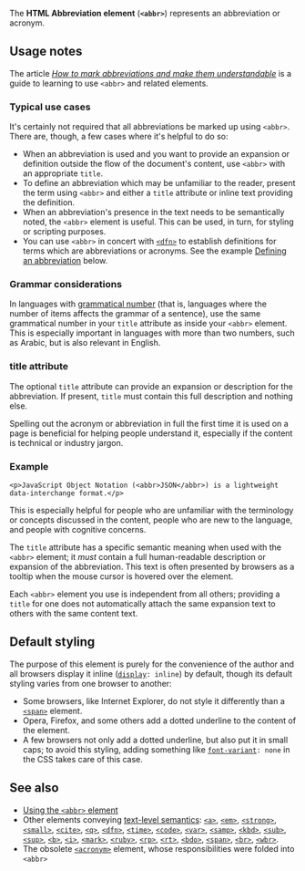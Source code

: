 <!-- <short-description> -->
The **HTML Abbreviation element** (**`<abbr>`**) represents an
abbreviation or acronym.
<!-- </short-description> -->

<!-- <overview> -->
<!-- </overview> -->

<!-- <usage-notes> -->
Usage notes
-----------

The article *[How to mark abbreviations and make them
understandable](/en-US/Learn/HTML/Howto/Mark_abbreviations_and_make_them_understandable)*
is a guide to learning to use `<abbr>` and related elements.

### Typical use cases

It's certainly not required that all abbreviations be marked up using
`<abbr>`. There are, though, a few cases where it's helpful to do so:

-   When an abbreviation is used and you want to provide an expansion or
    definition outside the flow of the document's content, use `<abbr>`
    with an appropriate `title`.
-   To define an abbreviation which may be unfamiliar to the reader,
    present the term using `<abbr>` and either a `title` attribute or
    inline text providing the definition.
-   When an abbreviation's presence in the text needs to be
    semantically noted, the `<abbr>` element is useful. This can be
    used, in turn, for styling or scripting purposes.
-   You can use `<abbr>` in concert with
    [`<dfn>`](/en-US/docs/Web/HTML/Element/dfn)
    to establish definitions for terms which are abbreviations or
    acronyms. See the example [Defining an
    abbreviation](#Defining_an_abbreviation) below.

### Grammar considerations

In languages with [grammatical
number](https://en.wikipedia.org/wiki/grammatical%20number "grammatical number")
(that is, languages where the number of items affects the grammar of a
sentence), use the same grammatical number in your `title` attribute as
inside your `<abbr>` element. This is especially important in languages
with more than two numbers, such as Arabic, but is also relevant in
English.

### title attribute

The optional `title` attribute can provide an
expansion or description for the abbreviation. If present,
`title` must contain this full description and nothing else.

<!-- </usage-notes> -->

<!-- <accessibility-concerns> -->
Spelling out the acronym or abbreviation in full the first time it is
used on a page is beneficial for helping people understand it,
especially if the content is technical or industry jargon.

### Example

``` {.brush: .html}
<p>JavaScript Object Notation (<abbr>JSON</abbr>) is a lightweight data-interchange format.</p>
```

This is especially helpful for people who are unfamiliar with the
terminology or concepts discussed in the content, people who are new to
the language, and people with cognitive concerns.
<!-- </accessibility-concerns> -->

<!-- <attributes-text> -->
The `title`
attribute has a specific semantic meaning when used with the `<abbr>`
element; it *must* contain a full human-readable description or
expansion of the abbreviation. This text is often presented by browsers
as a tooltip when the mouse cursor is hovered over the element.

Each `<abbr>` element you use is independent from all others; providing
a `title` for one does not automatically attach the same expansion text
to others with the same content text.
<!-- </attributes-text> -->

<!-- <default-styling> -->
Default styling
---------------

The purpose of this element is purely for the convenience of the author
and all browsers display it inline
([`display`](/en-US/docs/Web/CSS/display)`: inline`)
by default, though its default styling varies from one browser to
another:

-   Some browsers, like Internet Explorer, do not style it differently
    than a
    [`<span>`](/en-US/docs/Web/HTML/Element/span)
    element.
-   Opera, Firefox, and some others add a dotted underline to the
    content of the element.
-   A few browsers not only add a dotted underline, but also put it in
    small caps; to avoid this styling, adding something like
    [`font-variant`](/en-US/docs/Web/CSS/font-variant)`: none`
    in the CSS takes care of this case.
<!-- </default-styling> -->

<!-- <see-also> -->
See also
--------

-   [Using the `<abbr>` element](/en-US/Learn/HTML/Element/abbr)
-   Other elements conveying [text-level
    semantics](/en-US/docs/Web/HTML/Text_level_semantics_conveying_elements):
    [`<a>`](/en-US/docs/Web/HTML/Element/a),
    [`<em>`](/en-US/docs/Web/HTML/Element/em),
    [`<strong>`](/en-US/docs/Web/HTML/Element/strong),
    [`<small>`](/en-US/docs/Web/HTML/Element/small),
    [`<cite>`](/en-US/docs/Web/HTML/Element/cite),
    [`<q>`](/en-US/docs/Web/HTML/Element/q),
    [`<dfn>`](/en-US/docs/Web/HTML/Element/dfn),
    [`<time>`](/en-US/docs/Web/HTML/Element/time),
    [`<code>`](/en-US/docs/Web/HTML/Element/code),
    [`<var>`](/en-US/docs/Web/HTML/Element/var),
    [`<samp>`](/en-US/docs/Web/HTML/Element/samp),
    [`<kbd>`](/en-US/docs/Web/HTML/Element/kbd),
    [`<sub>`](/en-US/docs/Web/HTML/Element/sub),
    [`<sup>`](/en-US/docs/Web/HTML/Element/sup),
    [`<b>`](/en-US/docs/Web/HTML/Element/b),
    [`<i>`](/en-US/docs/Web/HTML/Element/i),
    [`<mark>`](/en-US/docs/Web/HTML/Element/mark),
    [`<ruby>`](/en-US/docs/Web/HTML/Element/ruby),
    [`<rp>`](/en-US/docs/Web/HTML/Element/rp),
    [`<rt>`](/en-US/docs/Web/HTML/Element/rt),
    [`<bdo>`](/en-US/docs/Web/HTML/Element/bdo),
    [`<span>`](/en-US/docs/Web/HTML/Element/span),
    [`<br>`](/en-US/docs/Web/HTML/Element/br),
    [`<wbr>`](/en-US/docs/Web/HTML/Element/wbr).
-   The obsolete
    [`<acronym>`](/en-US/docs/Web/HTML/Element/acronym)
    element, whose responsibilities were folded into `<abbr>`

<!-- </see-also> -->
